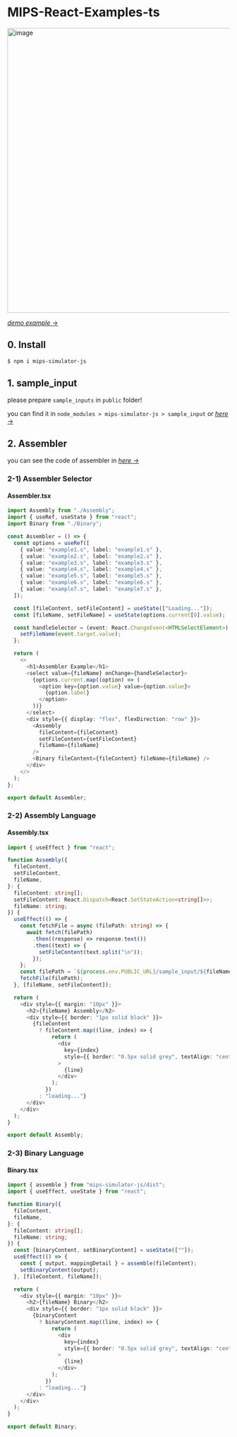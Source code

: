 # MIPS-React-Examples-ts

<img width="645" alt="image" src="https://user-images.githubusercontent.com/44657722/221390787-348e0b04-470e-4fe3-9f35-70b09042703b.png">

[_demo example_ &rarr;](https://mipssimulatorunist.github.io/mips-react-examples-ts/)

## 0. Install

```bash
$ npm i mips-simulator-js
```

## 1. sample_input

please prepare `sample_inputs` in `public` folder!

you can find it in `node_modules > mips-simulator-js > sample_input` or [_here_ &rarr;](https://github.com/mipsSimulatorUNIST/simulator/tree/main/sample_input)

## 2. Assembler

you can see the code of assembler in [_here_ &rarr;](https://github.com/mipsSimulatorUNIST/mips-react-examples-ts/tree/main/src/components/Assembler)

### 2-1) Assembler Selector

#### Assembler.tsx

```ts
import Assembly from "./Assembly";
import { useRef, useState } from "react";
import Binary from "./Binary";

const Assembler = () => {
  const options = useRef([
    { value: "example1.s", label: "example1.s" },
    { value: "example2.s", label: "example2.s" },
    { value: "example3.s", label: "example3.s" },
    { value: "example4.s", label: "example4.s" },
    { value: "example5.s", label: "example5.s" },
    { value: "example6.s", label: "example6.s" },
    { value: "example7.s", label: "example7.s" },
  ]);

  const [fileContent, setFileContent] = useState(["Loading..."]);
  const [fileName, setFileName] = useState(options.current[0].value);

  const handleSelector = (event: React.ChangeEvent<HTMLSelectElement>) => {
    setFileName(event.target.value);
  };

  return (
    <>
      <h1>Assembler Example</h1>
      <select value={fileName} onChange={handleSelector}>
        {options.current.map((option) => (
          <option key={option.value} value={option.value}>
            {option.label}
          </option>
        ))}
      </select>
      <div style={{ display: "flex", flexDirection: "row" }}>
        <Assembly
          fileContent={fileContent}
          setFileContent={setFileContent}
          fileName={fileName}
        />
        <Binary fileContent={fileContent} fileName={fileName} />
      </div>
    </>
  );
};

export default Assembler;
```

### 2-2) Assembly Language

#### Assembly.tsx

```ts
import { useEffect } from "react";

function Assembly({
  fileContent,
  setFileContent,
  fileName,
}: {
  fileContent: string[];
  setFileContent: React.Dispatch<React.SetStateAction<string[]>>;
  fileName: string;
}) {
  useEffect(() => {
    const fetchFile = async (filePath: string) => {
      await fetch(filePath)
        .then((response) => response.text())
        .then((text) => {
          setFileContent(text.split("\n"));
        });
    };
    const filePath = `${process.env.PUBLIC_URL}/sample_input/${fileName}`;
    fetchFile(filePath);
  }, [fileName, setFileContent]);

  return (
    <div style={{ margin: "10px" }}>
      <h2>{fileName} Assembly</h2>
      <div style={{ border: "1px solid black" }}>
        {fileContent
          ? fileContent.map((line, index) => {
              return (
                <div
                  key={index}
                  style={{ border: "0.5px solid grey", textAlign: "center" }}
                >
                  {line}
                </div>
              );
            })
          : "loading..."}
      </div>
    </div>
  );
}

export default Assembly;
```

### 2-3) Binary Language

#### Binary.tsx

```ts
import { assemble } from "mips-simulator-js/dist";
import { useEffect, useState } from "react";

function Binary({
  fileContent,
  fileName,
}: {
  fileContent: string[];
  fileName: string;
}) {
  const [binaryContent, setBinaryContent] = useState([""]);
  useEffect(() => {
    const { output, mappingDetail } = assemble(fileContent);
    setBinaryContent(output);
  }, [fileContent, fileName]);

  return (
    <div style={{ margin: "10px" }}>
      <h2>{fileName} Binary</h2>
      <div style={{ border: "1px solid black" }}>
        {binaryContent
          ? binaryContent.map((line, index) => {
              return (
                <div
                  key={index}
                  style={{ border: "0.5px solid grey", textAlign: "center" }}
                >
                  {line}
                </div>
              );
            })
          : "loading..."}
      </div>
    </div>
  );
}

export default Binary;
```

